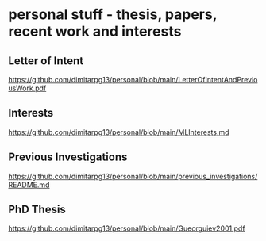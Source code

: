 # personal stuff - thesis, papers, recent work and interests

## Letter of Intent
https://github.com/dimitarpg13/personal/blob/main/LetterOfIntentAndPreviousWork.pdf

## Interests
https://github.com/dimitarpg13/personal/blob/main/MLInterests.md

## Previous Investigations
https://github.com/dimitarpg13/personal/blob/main/previous_investigations/README.md

## PhD Thesis
https://github.com/dimitarpg13/personal/blob/main/Gueorguiev2001.pdf


